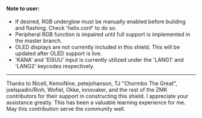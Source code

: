 #### Note to user:

- If desired, RGB underglow must be manually enabled before building and flashing. Check 'helix.conf' to do so.
- Peripheral RGB function is impaired until full support is implemented in the master branch.
- OLED displays are not currently included in this shield. This will be updated after OLED support is live.
- 'KANA' and 'EISUU' input is currently utilized under the 'LANG1' and 'LANG2' keycodes respectively.

---

Thanks to Nicell, KemoNine, petejohanson, TJ "Chormbo The Great", joelspadin/Rinh, Wofiel, Okke, innovaker,
and the rest of the ZMK contributors for their support in constructing this shield. I appreciate your assistance greatly.
This has been a valuable learning experience for me. May this contribution serve the community well.